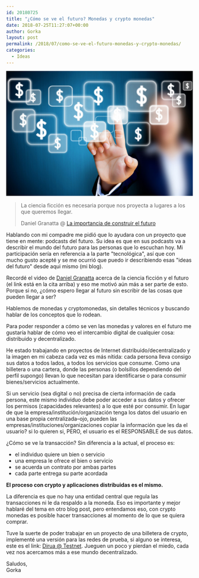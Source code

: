 ```yaml
---
id: 20180725
title: "¿Cómo se ve el futuro? Monedas y crypto monedas"
date: 2018-07-25T11:27:07+00:00
author: Gorka
layout: post
permalink: /2018/07/como-se-ve-el-futuro-monedas-y-crypto-monedas/
categories:
  - Ideas
---
```

<img style="margin: auto;" src="/public/img/2018/05/digital-currency.jpg" alt="Digital currency" />

>La ciencia ficción es necesaria porque nos proyecta a lugares a los que queremos llegar.
>
>Daniel Granatta @ [La importancia de construir el futuro](https://platzi.com/blog/la-importancia-de-construir-la-vision-de-futuro/)

Hablando con mi compadre me pidió que lo ayudara con un proyecto que tiene en mente: podcasts del futuro. Su idea es que en sus podcasts va a describir el mundo del futuro para las personas que lo escuchan hoy. Mi participación sería en referencia a la parte "tecnológica", así que con mucho gusto acepté y se me ocurrió que puedo ir describiendo esas "ideas del futuro" desde aqui mismo (mi blog).

Recordé el video de [Daniel Granatta](http://www.gorditosybonitos.com/) acerca de la ciencia ficción y el futuro (el link está en la cita arriba) y eso me motivó aún más a ser parte de esto. Porque si no, ¿cómo espero llegar al futuro sin escribir de las cosas que pueden llegar a ser?

Hablemos de monedas y cryptomonedas, sin detalles técnicos y buscando hablar de los conceptos que lo rodean.

Para poder responder a cómo se ven las monedas y valores en el futuro me gustaría hablar de cómo veo el intercambio digital de cualquier cosa: distribuido y decentralizado.

He estado trabajando en proyectos de Internet distribuido/decentralizado y la imagen en mi cabeza cada vez es más nítida: cada persona lleva consigo sus datos a todos lados, a todos los servicios que consume. Como una billetera o una cartera, donde las personas (o bolsillos dependiendo del perfil supongo) llevan lo que necesitan para identificarse o para consumir bienes/servicios actualmente.

Si un servicio (sea digital o no) precisa de cierta información de cada persona, este mismo individuo debe poder acceder a sus datos y ofrecer los permisos (capacidades relevantes) a lo que esté por consumir. En lugar de que la empresa/institución/organización tenga los datos del usuario en una base propia centralizada–ojo, pueden las empresas/instituciones/organizaciones copiar la información que les da el usuario? si lo quieren si, PERO, el usuario es el RESPONSABLE de sus datos.

¿Cómo se ve la transacción? Sin diferencia a la actual, el proceso es:

- el individuo quiere un bien o servicio
- una empresa le ofrece el bien o servicio
- se acuerda un contrato por ambas partes
- cada parte entrega su parte acordada

**El proceso con crypto y aplicaciones distribuidas es el mismo.**

La diferencia es que no hay una entidad central que regula las transacciones ni le da respaldo a la moneda. Eso es importante y mejor hablaré del tema en otro blog post, pero entendamos eso, con crypto monedas es posible hacer transacciones al momento de lo que se quiera comprar.

Tuve la suerte de poder trabajar en un proyecto de una billetera de crypto, implementé una versión para las redes de prueba, si alguno se interesa, este es el link: [Dirua @ Testnet](https://testnet.dirua.exchange). Jueguen un poco y pierdan el miedo, cada vez nos acercamos más a ese mundo decentralizado.

Saludos,<br />
Gorka

